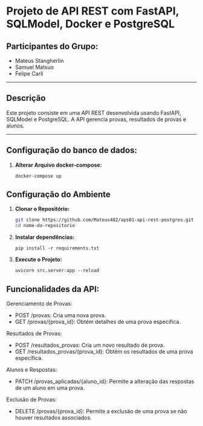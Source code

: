 # Projeto de API REST com FastAPI, SQLModel, Docker e PostgreSQL

## Participantes do Grupo:
- Mateus Stangherlin
- Samuel Matsuo
- Felipe Carli

---

## Descrição

Este projeto consiste em uma API REST desenvolvida usando FastAPI, SQLModel e PostgreSQL. A API gerencia provas, resultados de provas e alunos.

---

## Configuração do banco de dados:
    
1. **Alterar Arquivo docker-compose:**
    
    ```Execute o docker
   docker-compose up

## Configuração do Ambiente

1. **Clonar o Repositório:**

   ```bash
   git clone https://github.com/Mateus402/aps01-api-rest-postgres.git
   cd nome-do-repositorio

1. **Instalar dependências:**

   ```Instale as dependências do projeto.
   pip install -r requirements.txt

1. **Execute o Projeto:**
    
    ```Execute o servidor FastAPI.
   uvicorn src.server:app --reload

## Funcionalidades da API:

Gerenciamento de Provas:

- POST /provas: Cria uma nova prova.
- GET /provas/{prova_id}: Obtém detalhes de uma prova específica.

Resultados de Provas:

- POST /resultados_provas: Cria um novo resultado de prova.
- GET /resultados_provas/{prova_id}: Obtém os resultados de uma prova específica.

Alunos e Respostas:

- PATCH /provas_aplicadas/{aluno_id}: Permite a alteração das respostas de um aluno em uma prova.

Exclusão de Provas:

- DELETE /provas/{prova_id}: Permite a exclusão de uma prova se não houver resultados associados.
    


